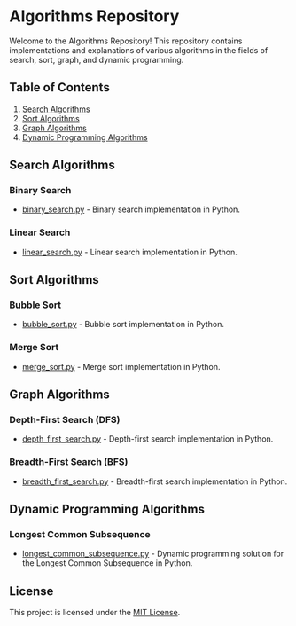 # Algorithms Repository

Welcome to the Algorithms Repository! This repository contains implementations and explanations of various algorithms in the fields of search, sort, graph, and dynamic programming.

## Table of Contents

1. [Search Algorithms](#search-algorithms)
2. [Sort Algorithms](#sort-algorithms)
3. [Graph Algorithms](#graph-algorithms)
4. [Dynamic Programming Algorithms](#dynamic-programming-algorithms)

## Search Algorithms

### Binary Search

- [binary_search.py](SearchAlgorithms/binary_search.py) - Binary search implementation in Python.

### Linear Search

- [linear_search.py](SearchAlgorithms/linear_search.py) - Linear search implementation in Python.

<!-- Add more search algorithms as needed -->

## Sort Algorithms

### Bubble Sort

- [bubble_sort.py](SortingAlgorithms/bubble_sort.py) - Bubble sort implementation in Python.

### Merge Sort

- [merge_sort.py](SortingAlgorithms/merge_sort.py) - Merge sort implementation in Python.

<!-- Add more sort algorithms as needed -->

## Graph Algorithms

### Depth-First Search (DFS)

- [depth_first_search.py](GraphAlgorithms/DepthFirstSearch.ipynb) - Depth-first search implementation in Python.

### Breadth-First Search (BFS)

- [breadth_first_search.py](GraphAlgorithms/BreadthFirstSearch.ipynb) - Breadth-first search implementation in Python.

<!-- Add more graph algorithms as needed -->

## Dynamic Programming Algorithms

### Longest Common Subsequence

- [longest_common_subsequence.py](DynamicProgrammingAlgorithms/DynamicProgrammingLongestCommonSubsequence.ipynb) - Dynamic programming solution for the Longest Common Subsequence in Python.

<!-- Add more dynamic programming algorithms as needed -->


## License

This project is licensed under the [MIT License](LICENSE).
